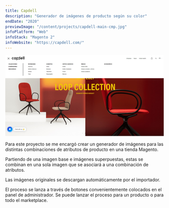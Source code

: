 ```yaml
---
title: Capdell
description: "Generador de imágenes de producto según su color"
endDate: "2020"
previewImage: "/content/projects/capdell-main-cmp.jpg"
infoPlatform: "Web"
infoStack: "Magento 2"
infoWebsite: "https://capdell.com/"
---
```


![Home de Capdell](/content/projects/capdell-main.jpg)

Para este proyecto se me encargó crear un generador de imágenes para las distintas combinaciones de atributos de producto en una tienda Magento.

Partiendo de una imagen base e imágenes superpuestas, estas se combinan en una sola imagen que se asociará a una combinación de atributos.

Las imágenes originales se descargan automáticamente por el importador.

El proceso se lanza a través de botones convenientemente colocados en el panel de administrador. Se puede lanzar el proceso para un producto o para todo el marketplace.
